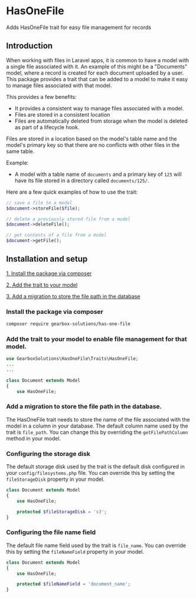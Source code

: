 # HasOneFile

Adds HasOneFile trait for easy file management for records

## Introduction

When working with files in Laravel apps, it is common to have a model with a single file associated with it. An example of this might be a "Documents" model, where a record is created for each document uploaded by a user. This package provides a trait that can be added to a model to make it easy to manage files associated with that model.

This provides a few benefits:
 - It provides a consistent way to manage files associated with a model.
 - Files are stored in a consistent location
 - Files are automatically deleted from storage when the model is deleted as part of a lifecycle hook.

 Files are stored in a location based on the model's table name and the model's primary key so that there are no conflicts with other files in the same table.

 Example:
 - A model with a table name of `documents` and a primary key of `125` will have its file stored in a directory called `documents/125/`.



Here are a few quick examples of how to use the trait:
```php
// save a file to a model
$document->storeFile($file);

// delete a previously stored file from a model
$document->deleteFile();

// get contents of a file from a model
$document->getFile();
```

## Installation and setup

[1. Install the package via composer](#install-the-package-via-composer)

[2. Add the trait to your model](#add-the-trait-to-your-model-to-enable-file-management-for-that-model)

[3. Add a migration to store the file path in the database](#add-a-migration-to-store-the-file-path-in-the-database)

### Install the package via composer
```bash
composer require gearbox-solutions/has-one-file
```

### Add the trait to your model to enable file management for that model.

```php
use GearboxSolutions\HasOneFile\Traits\HasOneFile;
...
...

class Document extends Model
{
    use HasOneFile;

```

### Add a migration to store the file path in the database.
The HasOneFile trait needs to store the name of the file associated with the model in a column in your database. The default column name used by the trait is `file_path`. You can change this by overriding the `getFilePathColumn` method in your model.


### Configuring the storage disk

The default storage disk used by the trait is the default disk configured in your `config/filesystems.php` file. You can override this by setting the `fileStorageDisk` property in your model.

```php
class Document extends Model
{
    use HasOneFile;

    protected $fileStorageDisk = 's3';
}
```


### Configuring the file name field

The default file name field used by the trait is `file_name`. You can override this by setting the `fileNameField` property in your model.

```php
class Document extends Model
{
    use HasOneFile;

    protected $fileNameField = 'document_name';
}
```
